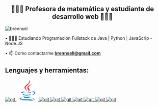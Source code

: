 
<h2 align="center">👩🏽‍🏫 Profesora de matemática y estudiante de desarrollo web 👩🏻‍💻</h2>

<p align="left"> <img src="https://komarev.com/ghpvc/?username=brennsel&label=Profile%20views&color=0e75b6&style=flat" alt="brennsel" /> </p>


• 👩🏻‍💻 Estudiando Programación Fullstack de Java | Python | JavaScrip - Node.JS

• 📫 Como contactarme **brennsell@gmail.com**


<h2 align="left">Lenguajes y herramientas:</h2>
<p align="left"> 
<a href="https://git-scm.com/" target="_blank" rel="noreferrer"> <img src="https://www.vectorlogo.zone/logos/git-scm/git-scm-icon.svg" alt="git" width="60" height="60"/> </a> 
<a href="https://www.java.com" target="_blank" rel="noreferrer"> <img src="https://raw.githubusercontent.com/devicons/devicon/master/icons/java/java-original.svg" alt="java" width="70" height="70"/> </a> 
<a href="https://www.python.org" target="_blank" rel="noreferrer"> <img src="https://upload.wikimedia.org/wikipedia/commons/thumb/c/c3/Python-logo-notext.svg/1869px-Python-logo-notext.svg.png" alt="git" width="60" height="60"/> </a> 
<a href="https://lenguajehtml.com/html" target="_blank" rel="noreferrer"> <img src="https://upload.wikimedia.org/wikipedia/commons/6/61/HTML5_logo_and_wordmark.svg" alt="git" width="70" height="70"/> </a>
<a href="https://developer.mozilla.org/es/docs/Web/CSS" target="_blank" rel="noreferrer"> <img src="https://upload.wikimedia.org/wikipedia/commons/d/d5/CSS3_logo_and_wordmark.svg" alt="git" width="70" height="70"/> </a> 
<a href="https://lenguajejs.com/javascript" target="_blank" rel="noreferrer"> <img src="https://upload.wikimedia.org/wikipedia/commons/9/99/Unofficial_JavaScript_logo_2.svg" alt="git" width="60" height="60"/> </a>
<a href="https://nodejs.org/es" target="_blank" rel="noreferrer"> <img src="https://upload.wikimedia.org/wikipedia/commons/d/d9/Node.js_logo.svg" alt="git" width="80" height="80"/> </a> 
<a href="https://www.mysql.com" target="_blank" rel="noreferrer"> <img src="https://1000logos.net/wp-content/uploads/2020/08/MySQL-Logo.png" alt="git" width="90" height="65"/> </a> 
<a href="https://jquery.com" target="_black" rel="noreferrer"> <img src="https://upload.wikimedia.org/wikipedia/commons/f/fd/JQuery-Logo.svg" alt="git" width="100" height="40"/> </a>
